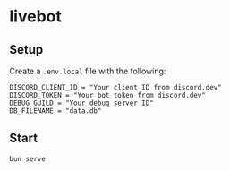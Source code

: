 # livebot

## Setup

Create a `.env.local` file with the following:

```
DISCORD_CLIENT_ID = "Your client ID from discord.dev"
DISCORD_TOKEN = "Your bot token from discord.dev"
DEBUG_GUILD = "Your debug server ID"
DB_FILENAME = "data.db"
```

## Start

```sh
bun serve
```
